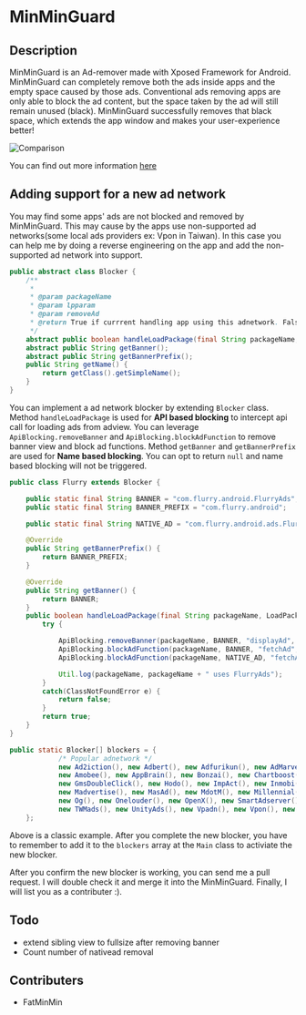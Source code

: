 # MinMinGuard

## Description

MinMinGuard is an Ad-remover made with Xposed Framework for Android. MinMinGuard can completely remove both the ads inside apps and the empty space caused by those ads. Conventional ads removing apps are only able to block the ad content, but the space taken by the ad will still remain unused (black). MinMinGuard successfully removes that black space, which extends the app window and makes your user-experience better!

![Comparison](http://fatminmin.com/mmg/compare.png)

You can find out more information [here](http://fatminmin.com/pages/minminguard.html)

## Adding support for a new ad network

You may find some apps' ads are not blocked and removed by MinMinGuard. This may cause by the apps use non-supported ad networks(some local ads providers ex: Vpon in Taiwan). In this case you can help me by doing a reverse engineering on the app and add the non-supported ad network into support.

```java
public abstract class Blocker {
    /**
     *
     * @param packageName
     * @param lpparam
     * @param removeAd
     * @return True if currrent handling app using this adnetwork. False otherwise.
     */
    abstract public boolean handleLoadPackage(final String packageName, XC_LoadPackage.LoadPackageParam lpparam, final boolean removeAd);
    abstract public String getBanner();
    abstract public String getBannerPrefix();
    public String getName() {
        return getClass().getSimpleName();
    }
}
```

You can implement a ad network blocker by extending `Blocker` class. Method `handleLoadPackage` is used for **API based blocking** to intercept api call for loading ads from adview. You can leverage `ApiBlocking.removeBanner` and `ApiBlocking.blockAdFunction` to remove banner view and block ad functions. Method `getBanner` and `getBannerPrefix` are used for **Name based blocking**. You can opt to return `null` and name based blocking will not be triggered.

```java
public class Flurry extends Blocker {

    public static final String BANNER = "com.flurry.android.FlurryAds";
    public static final String BANNER_PREFIX = "com.flurry.android";

    public static final String NATIVE_AD = "com.flurry.android.ads.FlurryAdNative";

	@Override
	public String getBannerPrefix() {
		return BANNER_PREFIX;
	}

	@Override
	public String getBanner() {
		return BANNER;
	}
	public boolean handleLoadPackage(final String packageName, LoadPackageParam lpparam, final boolean removeAd) {
		try {

            ApiBlocking.removeBanner(packageName, BANNER, "displayAd", lpparam, removeAd);
            ApiBlocking.blockAdFunction(packageName, BANNER, "fetchAd", lpparam, removeAd);
            ApiBlocking.blockAdFunction(packageName, NATIVE_AD, "fetchAd", lpparam, removeAd);

			Util.log(packageName, packageName + " uses FlurryAds");
		}
		catch(ClassNotFoundError e) {
			return false;
		}
		return true;
	}
}
```

```java
public static Blocker[] blockers = {
            /* Popular adnetwork */
            new Ad2iction(), new Adbert(), new Adfurikun(), new AdMarvel(), new Admob(), new AdmobGms(), new Amazon(),
            new Amobee(), new AppBrain(), new Bonzai(), new Chartboost(), new Domob(), new Facebook(), new Flurry(),
            new GmsDoubleClick(), new Hodo(), new ImpAct(), new Inmobi(), new Intowow(), new KuAd(), new mAdserve(),
            new Madvertise(), new MasAd(), new MdotM(), new Millennial(), new Mobclix(), new MoPub(), new Nend(),
            new Og(), new Onelouder(), new OpenX(), new SmartAdserver(), new Smarti(), new Startapp(), new Tapfortap(),
            new TWMads(), new UnityAds(), new Vpadn(), new Vpon(), new Waystorm(), new Yahoo()
    };
```

Above is a classic example. After you complete the new blocker, you have to remember to add it to the `blockers` array at the `Main` class to activiate the new blocker.

After you confirm the new blocker is working, you can send me a pull request. I will double check it and merge it into the MinMinGuard. Finally, I will list you as a contributer :).

## Todo

* extend sibling view to fullsize after removing banner
* Count number of nativead removal

## Contributers

* FatMinMin
